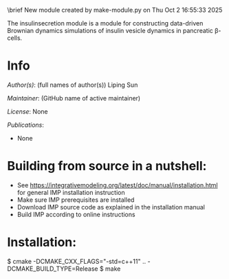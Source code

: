 \brief New module created by make-module.py on Thu Oct 2 16:55:33 2025

The insulinsecretion module is a module for constructing data-driven
Brownian dynamics simulations of insulin vesicle dynamics in pancreatic β-cells.

# Info

_Author(s)_: (full names of author(s))
Liping Sun

_Maintainer_: (GitHub name of active maintainer)

_License_: None

_Publications_:
- None

# Building from source in a nutshell:
- See https://integrativemodeling.org/latest/doc/manual/installation.html for general IMP installation instruction
- Make sure IMP prerequisites are installed
- Download IMP source code as explained in the installation manual
- Build IMP according to online instructions

# Installation:
$ cmake -DCMAKE_CXX_FLAGS="-std=c++11" .. -DCMAKE_BUILD_TYPE=Release 
$ make
